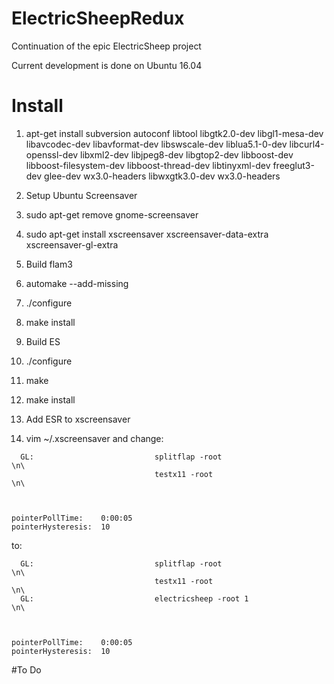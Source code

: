 # ElectricSheepRedux
Continuation of the epic ElectricSheep project

Current development is done on Ubuntu 16.04 



# Install

1. apt-get install subversion autoconf libtool libgtk2.0-dev libgl1-mesa-dev libavcodec-dev libavformat-dev libswscale-dev liblua5.1-0-dev libcurl4-openssl-dev libxml2-dev libjpeg8-dev libgtop2-dev libboost-dev libboost-filesystem-dev libboost-thread-dev libtinyxml-dev freeglut3-dev glee-dev wx3.0-headers libwxgtk3.0-dev  wx3.0-headers

2. Setup Ubuntu Screensaver
 1. sudo apt-get remove gnome-screensaver
 2. sudo apt-get install xscreensaver xscreensaver-data-extra xscreensaver-gl-extra

3. Build flam3
 1. automake --add-missing
 2. ./configure
 3. make install
 
4. Build ES
 1. ./configure
 2. make
 3. make install
 
5. Add ESR to xscreensaver
 1. vim ~/.xscreensaver and change:
```
  GL:                           splitflap -root                             \n\
                                testx11 -root                               \n\



pointerPollTime:    0:00:05
pointerHysteresis:  10
```

to:
```
  GL:                           splitflap -root                             \n\
                                testx11 -root                               \n\
  GL:                           electricsheep -root 1                       \n\



pointerPollTime:    0:00:05
pointerHysteresis:  10
``` 

#To Do
